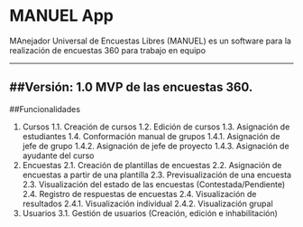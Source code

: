 # MANUEL App

MAnejador Universal de Encuestas Libres (MANUEL) es un software para la realización de encuestas 360 para trabajo en equipo

---

##**Versión**: 1.0
MVP de las encuestas 360.
---

##Funcionalidades

1. Cursos
	1.1. Creación de cursos
	1.2. Edición de cursos
	1.3. Asignación de estudiantes
	1.4. Conformación manual de grupos
		1.4.1. Asignación de jefe de grupo
		1.4.2. Asignación de jefe de proyecto
		1.4.3. Asignación de ayudante del curso
2. Encuestas
	2.1. Creación de plantillas de encuestas
	2.2. Asignación de encuestas a partir de una plantilla
	2.3. Previsualización de una encuesta
	2.3. Visualización del estado de las encuestas (Contestada/Pendiente)
	2.4. Registro de respuestas de encuestas
	2.4. Visualización de resultados
		2.4.1. Visualización individual
		2.4.2. Visualización grupal
3. Usuarios
	3.1. Gestión de usuarios (Creación, edición e inhabilitación)